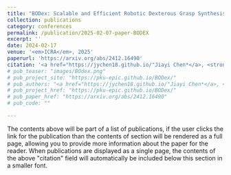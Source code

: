 ```yaml
---
title: "BODex: Scalable and Efficient Robotic Dexterous Grasp Synthesis Using Bilevel Optimization"
collection: publications
category: conferences
permalink: /publication/2025-02-07-paper-BODEX
excerpt: ''
date: 2024-02-17
venue: '<em>ICRA</em>, 2025'
paperurl: 'https://arxiv.org/abs/2412.16490'
citation: '<a href="https://jychen18.github.io/"Jiayi Chen*</a>, <strong>Yubin Ke</strong>*,<a href="https://hughw19.github.io/">He Wang†</a>; <em>ICRA</em>, 2025.'
# pub_teaser: "images/BOdex.png"
# pub_project_site: "https://pku-epic.github.io/BODex/"
# pub_authers: "<a href="https://jychen18.github.io/"Jiayi Chen*</a>, <strong>Yubin Ke</strong>*,<a href="https://hughw19.github.io/">He Wang†</a>"
# pub_project_href: "https://pku-epic.github.io/BODex/"
# pub_paper_href: "https://arxiv.org/abs/2412.16490"
# pub_code: ""

---
```


The contents above will be part of a list of publications, if the user clicks the link for the publication than the contents of section will be rendered as a full page, allowing you to provide more information about the paper for the reader. When publications are displayed as a single page, the contents of the above "citation" field will automatically be included below this section in a smaller font.
